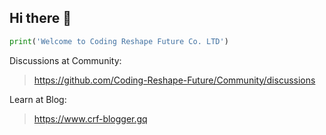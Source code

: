 ## Hi there 👋

```py
print('Welcome to Coding Reshape Future Co. LTD')
```

Discussions at Community: 
> https://github.com/Coding-Reshape-Future/Community/discussions

Learn at Blog:
> https://www.crf-blogger.gq
